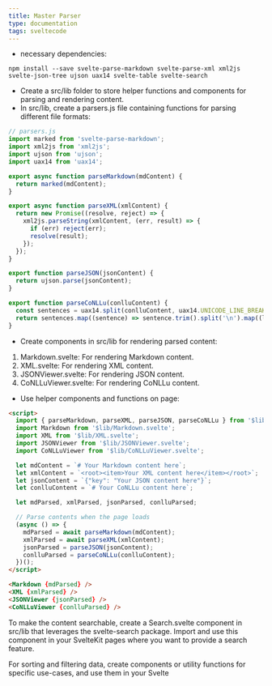 ```yaml
---
title: Master Parser
type: documentation
tags: sveltecode
---
```


- necessary dependencies:

```
npm install --save svelte-parse-markdown svelte-parse-xml xml2js svelte-json-tree ujson uax14 svelte-table svelte-search
```

- Create a src/lib folder to store helper functions and components for parsing and rendering content.
- In src/lib, create a parsers.js file containing functions for parsing different file formats:

```javascript
// parsers.js
import marked from 'svelte-parse-markdown';
import xml2js from 'xml2js';
import ujson from 'ujson';
import uax14 from 'uax14';

export async function parseMarkdown(mdContent) {
  return marked(mdContent);
}

export async function parseXML(xmlContent) {
  return new Promise((resolve, reject) => {
    xml2js.parseString(xmlContent, (err, result) => {
      if (err) reject(err);
      resolve(result);
    });
  });
}

export function parseJSON(jsonContent) {
  return ujson.parse(jsonContent);
}

export function parseCoNLLu(conlluContent) {
  const sentences = uax14.split(conlluContent, uax14.UNICODE_LINE_BREAK);
  return sentences.map((sentence) => sentence.trim().split('\n').map((line) => line.split('\t')));
}
```

- Create components in src/lib for rendering parsed content:
1. Markdown.svelte: For rendering Markdown content.
2. XML.svelte: For rendering XML content.
3. JSONViewer.svelte: For rendering JSON content.
4. CoNLLuViewer.svelte: For rendering CoNLLu content.

- Use helper components and functions on page:

```html
<script>
  import { parseMarkdown, parseXML, parseJSON, parseCoNLLu } from '$lib/parsers';
  import Markdown from '$lib/Markdown.svelte';
  import XML from '$lib/XML.svelte';
  import JSONViewer from '$lib/JSONViewer.svelte';
  import CoNLLuViewer from '$lib/CoNLLuViewer.svelte';

  let mdContent = `# Your Markdown content here`;
  let xmlContent = `<root><item>Your XML content here</item></root>`;
  let jsonContent = `{"key": "Your JSON content here"}`;
  let conlluContent = `# Your CoNLLu content here`;

  let mdParsed, xmlParsed, jsonParsed, conlluParsed;

  // Parse contents when the page loads
  (async () => {
    mdParsed = await parseMarkdown(mdContent);
    xmlParsed = await parseXML(xmlContent);
    jsonParsed = parseJSON(jsonContent);
    conlluParsed = parseCoNLLu(conlluContent);
  })();
</script>

<Markdown {mdParsed} />
<XML {xmlParsed} />
<JSONViewer {jsonParsed} />
<CoNLLuViewer {conlluParsed} />
```

To make the content searchable, create a Search.svelte component in src/lib that leverages the svelte-search package. Import and use this component in your SvelteKit pages where you want to provide a search feature.

For sorting and filtering data, create components or utility functions for specific use-cases, and use them in your Svelte